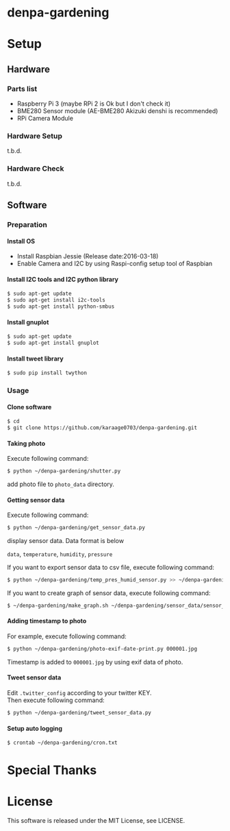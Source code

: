 # denpa-gardening


# Setup

## Hardware
### Parts list

- Raspberry Pi 3 (maybe RPi 2 is Ok but I don't check it)
- BME280 Sensor module (AE-BME280 Akizuki denshi is recommended)
- RPi Camera Module

### Hardware Setup
t.b.d.

### Hardware Check
t.b.d.


## Software
### Preparation
#### Install OS
- Install Raspbian Jessie (Release date:2016-03-18)
- Enable Camera and I2C by using Raspi-config setup tool of Raspbian

#### Install I2C tools and I2C python library
```sh
$ sudo apt-get update
$ sudo apt-get install i2c-tools
$ sudo apt-get install python-smbus 
```

#### Install gnuplot
```sh
$ sudo apt-get update
$ sudo apt-get install gnuplot
```

#### Install tweet library
```sh
$ sudo pip install twython
```

### Usage

#### Clone software

```sh
$ cd
$ git clone https://github.com/karaage0703/denpa-gardening.git
```

#### Taking photo
Execute following command:
```sh
$ python ~/denpa-gardening/shutter.py
```

add photo file to `photo_data` directory.


#### Getting sensor data
Execute following command:
```sh
$ python ~/denpa-gardening/get_sensor_data.py
```

display sensor data. Data format is below

`data`, `temperature`, `humidity`, `pressure`


If you want to export sensor data to csv file, execute following command:
```sh
$ python ~/denpa-gardening/temp_pres_humid_sensor.py >> ~/denpa-gardening/sensor_data/sensor_data.csv
```

If you want to create graph of sensor data, execute following command:
```sh
$ ~/denpa-gardening/make_graph.sh ~/denpa-gardening/sensor_data/sensor_data.csv
```

#### Adding timestamp to photo
For example, execute following command:
```sh
$ python ~/denpa-gardening/photo-exif-date-print.py 000001.jpg
```

Timestamp is added to `000001.jpg` by using exif data of photo.

#### Tweet sensor data
Edit `.twitter_config` according to your twitter KEY.  
Then execute following command:
```sh
$ python ~/denpa-gardening/tweet_sensor_data.py
```

#### Setup auto logging
```sh
$ crontab ~/denpa-gardening/cron.txt
```

# Special Thanks

# License
This software is released under the MIT License, see LICENSE.
